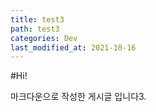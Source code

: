 ```yaml
---
title: test3
path: test3
categories: Dev
last_modified_at: 2021-10-16
---
```


#Hi!

마크다운으로 작성한 게시글 입니다3.